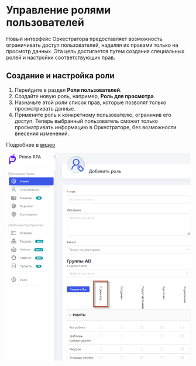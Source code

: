 # Управление ролями пользователей

Новый интерфейс Оркестратора предоставляет возможность ограничивать доступ пользователей, наделяя их правами только на просмотр данных. Эта цель достигается путем создания специальных ролей и настройки соответствующих прав.

## Создание и настройка роли

1. Перейдите в раздел **Роли пользователей**.
2. Создайте новую роль, например, **Роль для просмотра**.
3. Назначьте этой роли список прав, которые позволят только просматривать данные.
4. Примените роль к конкретному пользователю, ограничив его доступ. Теперь выбранный пользователь сможет только просматривать информацию в Оркестраторе, без возможности внесения изменений.
   
Подробнее в [видео](https://www.youtube.com/watch?v=SlxgjXDrvsM&t=174s)


![](../.gitbook/assets1/Role.png)




